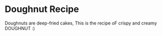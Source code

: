 # Doughnut Recipe
Doughnuts are deep-fried cakes, 
This is the recipe oF crispy and creamy DOUGHNUT :)